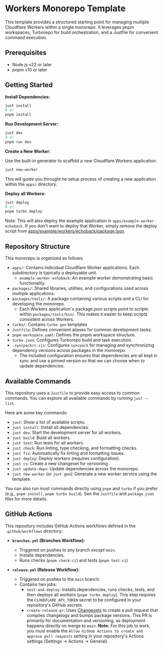 # Workers Monorepo Template

This template provides a structured starting point for managing multiple Cloudflare Workers within a single monorepo. It leverages pnpm workspaces, Turborepo for build orchestration, and a Justfile for convenient command execution.

## Prerequisites

- Node.js v22 or later
- pnpm v10 or later

## Getting Started

**Install Dependencies:**

```bash
just install
# or
pnpm install
```

**Run Development Server:**

```bash
just dev
# or
pnpm run dev
```

**Create a New Worker:**

Use the built-in generator to scaffold a new Cloudflare Workers application:

```bash
just new-worker
```

This will guide you throught he setup process of creating a new application within the `apps/` directory.

**Deploy all Workers:**

```bash
just deploy
# or
pnpm turbo deploy
```

Note: This will also deploy the example application in `apps/example-worker-echoback`. If you don't want to deploy that Worker, simply remove the deploy script from [apps/example/workers/echoback/package.json](apps/example-worker-echoback/package.json).

## Repository Structure

This monorepo is organized as follows:

- `apps/`: Contains individual Cloudflare Worker applications. Each subdirectory is typically a deployable unit.
  - `example-worker-echoback`: An example worker demonstrating basic functionality.
- `packages/`: Shared libraries, utilities, and configurations used across multiple applications.
- `packages/tools/`: A package containing various scripts and a CLI for developing the monorepo.
  - Each Workers application's package.json scripts point to scripts within `packages/tools/bin/`. This makes it easier to keep scripts consistent across Workers.
- `turbo/`: Contains `turbo gen` templates
- `Justfile`: Defines convenient aliases for common development tasks.
- `pnpm-workspace.yaml`: Defines the pnpm workspace structure.
- `turbo.json`: Configures Turborepo build and task execution.
- `.syncpackrc.cjs`: Configures `syncpack` for managing and synchronizing dependency versions across packages in the monorepo.
  - The included configuration ensures that dependencies are all kept in sync and use a pinned version so that we can choose when to update dependencies.

## Available Commands

This repository uses a `Justfile` to provide easy access to common commands. You can explore all available commands by running `just --list`.

Here are some key commands:

- `just`: Show a list of available scripts.
- `just install`: Install all dependencies.
- `just dev`: Start the development server for all workers.
- `just build`: Build all workers.
- `just test`: Run tests for all workers.
- `just check`: Run linting, type checking, and formatting checks.
- `just fix`: Automatically fix linting and formatting issues.
- `just deploy`: Deploy workers (requires configuration).
- `just cs`: Create a new changeset for versioning.
- `just update-deps`: Update dependencies across the monorepo.
- `just new-worker` (or `just gen`): Generate a new worker service using the template.

You can also run most commands directly using `pnpm` and `turbo` if you prefer (e.g., `pnpm install`, `pnpm turbo build`). See the `Justfile` and `package.json` files for more details.

## GitHub Actions

This repository includes GitHub Actions workflows defined in the `.github/workflows` directory:

- **`branches.yml` (Branches Workflow):**

  - Triggered on pushes to any branch _except_ `main`.
  - Installs dependencies.
  - Runs checks (`pnpm check:ci`) and tests (`pnpm test:ci`)

- **`release.yml` (Release Workflow):**

  - Triggered on pushes to the `main` branch.
  - Contains two jobs:
    - `test-and-deploy`: Installs dependencies, runs checks, tests, and then deploys all workers (`pnpm turbo deploy`). This step requires the `CLOUDFLARE_API_TOKEN` secret to be configured in your repository's GitHub secrets.
    - `create-release-pr`: Uses [Changesets](https://github.com/changesets/changesets) to create a pull request that compiles changelogs and bumps package versions. This PR is primarily for documentation and versioning, as deployment happens directly on merge to `main`. **Note:** For this job to work, you must enable the `Allow GitHub Actions to create and approve pull requests` setting in your repository's Actions settings (Settings -> Actions -> General).
